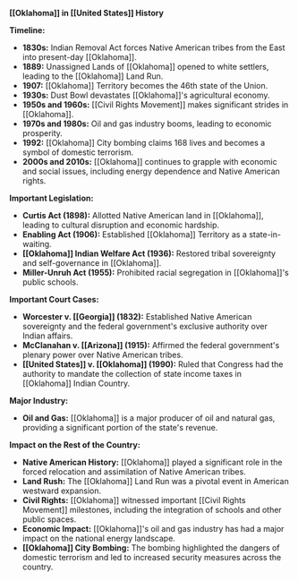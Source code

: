 **[[Oklahoma]] in [[United States]] History**

**Timeline:**

* **1830s:** Indian Removal Act forces Native American tribes from the East into present-day [[Oklahoma]].
* **1889:** Unassigned Lands of [[Oklahoma]] opened to white settlers, leading to the [[Oklahoma]] Land Run.
* **1907:** [[Oklahoma]] Territory becomes the 46th state of the Union.
* **1930s:** Dust Bowl devastates [[Oklahoma]]'s agricultural economy.
* **1950s and 1960s:** [[Civil Rights Movement]] makes significant strides in [[Oklahoma]].
* **1970s and 1980s:** Oil and gas industry booms, leading to economic prosperity.
* **1992:** [[Oklahoma]] City bombing claims 168 lives and becomes a symbol of domestic terrorism.
* **2000s and 2010s:** [[Oklahoma]] continues to grapple with economic and social issues, including energy dependence and Native American rights.

**Important Legislation:**

* **Curtis Act (1898):** Allotted Native American land in [[Oklahoma]], leading to cultural disruption and economic hardship.
* **Enabling Act (1906):** Established [[Oklahoma]] Territory as a state-in-waiting.
* **[[Oklahoma]] Indian Welfare Act (1936):** Restored tribal sovereignty and self-governance in [[Oklahoma]].
* **Miller-Unruh Act (1955):** Prohibited racial segregation in [[Oklahoma]]'s public schools.

**Important Court Cases:**

* **Worcester v. [[Georgia]] (1832):** Established Native American sovereignty and the federal government's exclusive authority over Indian affairs.
* **McClanahan v. [[Arizona]] (1915):** Affirmed the federal government's plenary power over Native American tribes.
* **[[United States]] v. [[Oklahoma]] (1990):** Ruled that Congress had the authority to mandate the collection of state income taxes in [[Oklahoma]] Indian Country.

**Major Industry:**

* **Oil and Gas:** [[Oklahoma]] is a major producer of oil and natural gas, providing a significant portion of the state's revenue.

**Impact on the Rest of the Country:**

* **Native American History:** [[Oklahoma]] played a significant role in the forced relocation and assimilation of Native American tribes.
* **Land Rush:** The [[Oklahoma]] Land Run was a pivotal event in American westward expansion.
* **Civil Rights:** [[Oklahoma]] witnessed important [[Civil Rights Movement]] milestones, including the integration of schools and other public spaces.
* **Economic Impact:** [[Oklahoma]]'s oil and gas industry has had a major impact on the national energy landscape.
* **[[Oklahoma]] City Bombing:** The bombing highlighted the dangers of domestic terrorism and led to increased security measures across the country.